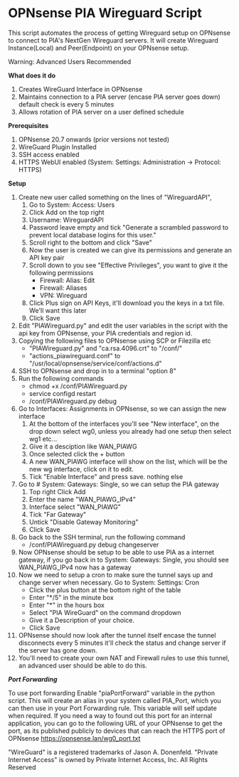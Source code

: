 OPNsense PIA Wireguard Script
===
This script automates the process of getting Wireguard setup on OPNsense to connect to PIA's NextGen Wireguard servers.
It will create Wireguard Instance(Local) and Peer(Endpoint) on your OPNsense setup.

Warning: Advanced Users Recommended

**What does it do**
 1. Creates WireGuard Interface in OPNsense
 2. Maintains connection to a PIA server (encase PIA server goes down) default check is every 5 minutes
 3. Allows rotation of PIA server on a user defined schedule

**Prerequisites**
 1. OPNsense 20.7 onwards (prior versions not tested)
 2. WireGuard Plugin Installed
 3. SSH access enabled
 4. HTTPS WebUI enabled (System: Settings: Administration -> Protocol: HTTPS)

**Setup**
 1. Create new user called something on the lines of "WireguardAPI",
    1. Go to  System: Access: Users
    2. Click Add on the top right
    3. Username: WireguardAPI
    4. Password leave empty and tick "Generate a scrambled password to prevent local database logins for this user."
    5. Scroll right to the bottom and click "Save"
    6. Now the user is created we can give its permissions and generate an API key pair
    7. Scroll down to you see "Effective Privileges", you want to give it the following permissions
       - Firewall: Alias: Edit
       - Firewall: Aliases
       - VPN: Wireguard
    8. Click Plus sign on API Keys, it'll download you the keys in a txt file. We'll want this later
    9. Click Save
 2. Edit "PIAWireguard.py" and edit the user variables in the script with the api key from OPNsense, your PIA credentials and region id.
 3. Copying the following files to OPNsense using SCP or Filezilla etc 
    - "PIAWireguard.py" and "ca.rsa.4096.crt" to "/conf/"
    - "actions_piawireguard.conf" to "/usr/local/opnsense/service/conf/actions.d"
 4. SSH to OPNsense and drop in to a terminal "option 8"
 5. Run the following commands
    - chmod +x /conf/PIAWireguard.py
    - service configd restart
    - /conf/PIAWireguard.py debug
 6. Go to Interfaces: Assignments in OPNsense, so we can assign the new interface
    1. At the bottom of the interfaces you'll see "New interface", on the drop down select wg0, unless you already had one setup then select wg1 etc...
    2. Give it a desciption like WAN_PIAWG
    3. Once selected click the + button
    4. A new WAN_PIAWG interface will show on the list, which will be the new wg interface, click on it to edit.
    5. Tick "Enable Interface" and press save. nothing else
 7. Go to  # System: Gateways: Single, so we can setup the PIA gateway
    1. Top right Click Add
    2. Enter the name "WAN_PIAWG_IPv4"
    3. Interface select "WAN_PIAWG"
    4. Tick "Far Gateway"
    5. Untick "Disable Gateway Monitoring"
    6. Click Save
 8. Go back to the SSH terminal, run the following command
    - /conf/PIAWireguard.py debug changeserver
 9. Now OPNsense should be setup to be able to use PIA as a internet gateway, if you go back in to System: Gateways: Single, you should see WAN_PIAWG_IPv4 now has a gateway
 10. Now we need to setup a cron to make sure the tunnel says up and change server when necessary. Go to System: Settings: Cron
     - Click the plus button at the bottom right of the table
     - Enter "*/5" in the minute box
     - Enter "*" in the hours box
     - Select "PIA WireGuard" on the command dropdown
     - Give it a Description of your choice.
     - Click Save
 11. OPNsense should now look after the tunnel itself encase the tunnel disconnects every 5 minutes it'll check the status and change server if the server has gone down.
 12. You'll need to create your own NAT and Firewall rules to use this tunnel, an advanced user should be able to do this.

***Port Forwarding***

To use port forwarding Enable "piaPortForward" variable in the python script. This will create an alias in your system called PIA_Port, which you can then use in your Port Forwarding rule. This variable will self update when required.
If you need a way to found out this port for an internal application, you can go to the following URL of your OPNsense to get the port, as its published publicly to devices that can reach the HTTPS port of OPNsense
https://opnsense.lan/wg0_port.txt

"WireGuard" is a registered trademarks of Jason A. Donenfeld.
"Private Internet Access" is owned by Private Internet Access, Inc. All Rights Reserved
